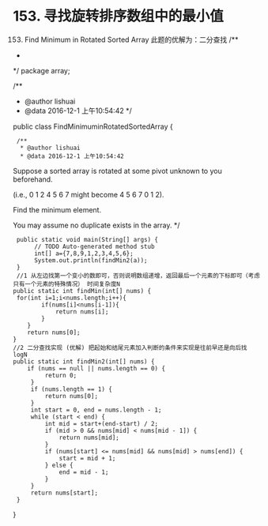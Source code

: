 # 153. 寻找旋转排序数组中的最小值

[](https://leetcode-cn.com/problems/find-minimum-in-rotated-sorted-array/)


153. Find Minimum in Rotated Sorted Array
此题的优解为：二分查找
/**
 *
 */
package array;

/**
 * @author lishuai
 * @data 2016-12-1 上午10:54:42
 */

public class FindMinimuminRotatedSortedArray {

     /**
      * @author lishuai
      * @data 2016-12-1 上午10:54:42
Suppose a sorted array is rotated at some pivot unknown to you beforehand.

(i.e., 0 1 2 4 5 6 7 might become 4 5 6 7 0 1 2).

Find the minimum element.

You may assume no duplicate exists in the array.
      */

     public static void main(String[] args) {
          // TODO Auto-generated method stub
          int[] a={7,8,9,1,2,3,4,5,6};
          System.out.println(findMin2(a));
     }
     //1 从左边找第一个变小的数即可，否则说明数组递增，返回最后一个元素的下标即可（考虑只有一个元素的特殊情况） 时间复杂度N
    public static int findMin(int[] nums) {
     for(int i=1;i<nums.length;i++){
            if(nums[i]<nums[i-1]){
                return nums[i];
            }
        }
        return nums[0];
    }
    //2 二分查找实现 (优解) 把起始和结尾元素加入判断的条件来实现是往前早还是向后找   logN
    public static int findMin2(int[] nums) {
        if (nums == null || nums.length == 0) {
             return 0;
         }
         if (nums.length == 1) {
             return nums[0];
         }
         int start = 0, end = nums.length - 1;
         while (start < end) {
             int mid = start+(end-start) / 2;
             if (mid > 0 && nums[mid] < nums[mid - 1]) {
                 return nums[mid];
             }
             if (nums[start] <= nums[mid] && nums[mid] > nums[end]) {
                 start = mid + 1;
             } else {
                 end = mid - 1;
             }
         }
         return nums[start];
     }

}
